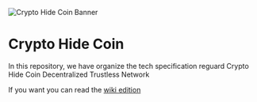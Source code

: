 ![Crypto Hide Coin Banner](https://user-images.githubusercontent.com/49910980/64911819-d7c12800-d726-11e9-8cc3-4823c3d10a13.png)
# Crypto Hide Coin

In this repository, we have organize the tech specification reguard Crypto Hide Coin Decentralized Trustless Network

If you want you can read the [wiki edition](https://github.com/CryptoHideCoin/YellowPaper/wiki) 
